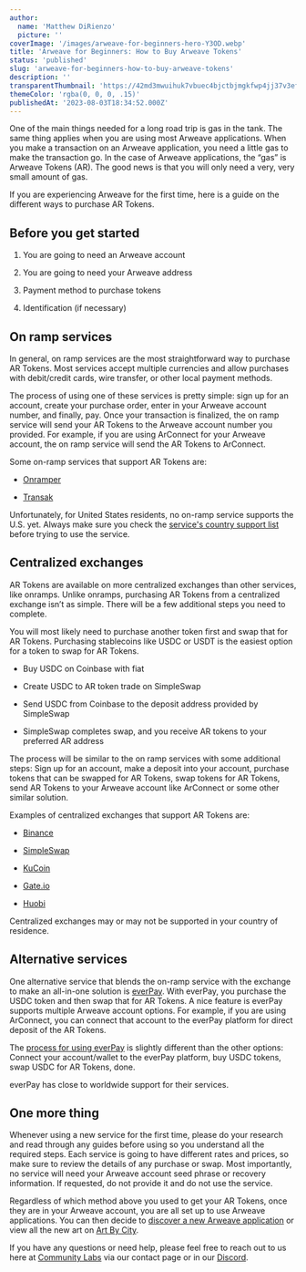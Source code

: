 ```yaml
---
author:
  name: 'Matthew DiRienzo'
  picture: ''
coverImage: '/images/arweave-for-beginners-hero-Y3OD.webp'
title: 'Arweave for Beginners: How to Buy Arweave Tokens'
status: 'published'
slug: 'arweave-for-beginners-how-to-buy-arweave-tokens'
description: ''
transparentThumbnail: 'https://42md3mwuihuk7vbuec4bjctbjmgkfwp4jj37v3efkqvkhbjdix5a.arweave.net/5pg9stRB6K_UNCC4FIphSwyi2fxKd_rshVQqo4UjRfo'
themeColor: 'rgba(0, 0, 0, .15)'
publishedAt: '2023-08-03T18:34:52.000Z'
---
```


One of the main things needed for a long road trip is gas in the tank. The same thing applies when you are using most Arweave applications. When you make a transaction on an Arweave application, you need a little gas to make the transaction go. In the case of Arweave applications, the “gas” is Arweave Tokens (AR). The good news is that you will only need a very, very small amount of gas.

If you are experiencing Arweave for the first time, here is a guide on the different ways to purchase AR Tokens.

## Before you get started

1. You are going to need an Arweave account

2. You are going to need your Arweave address

3. Payment method to purchase tokens

4. Identification (if necessary)

## On ramp services

In general, on ramp services are the most straightforward way to purchase AR Tokens. Most services accept multiple currencies and allow purchases with debit/credit cards, wire transfer, or other local payment methods.

The process of using one of these services is pretty simple: sign up for an account, create your purchase order, enter in your Arweave account number, and finally, pay. Once your transaction is finalized, the on ramp service will send your AR Tokens to the Arweave account number you provided. For example, if you are using ArConnect for your Arweave account, the on ramp service will send the AR Tokens to ArConnect.

Some on-ramp services that support AR Tokens are:

- [Onramper](https://onramper.com/try)

- [Transak](https://global.transak.com/)

Unfortunately, for United States residents, no on-ramp service supports the U.S. yet. Always make sure you check the [service's country support list](https://transak.com/global-coverage) before trying to use the service.

## Centralized exchanges

AR Tokens are available on more centralized exchanges than other services, like onramps. Unlike onramps, purchasing AR Tokens from a centralized exchange isn’t as simple. There will be a few additional steps you need to complete.

You will most likely need to purchase another token first and swap that for AR Tokens. Purchasing stablecoins like USDC or USDT is the easiest option for a token to swap for AR Tokens.

- Buy USDC on Coinbase with fiat

- Create USDC to AR token trade on SimpleSwap

- Send USDC from Coinbase to the deposit address provided by SimpleSwap

- SimpleSwap completes swap, and you receive AR tokens to your preferred AR address

The process will be similar to the on ramp services with some additional steps: Sign up for an account, make a deposit into your account, purchase tokens that can be swapped for AR Tokens, swap tokens for AR Tokens, send AR Tokens to your Arweave account like ArConnect or some other similar solution.

Examples of centralized exchanges that support AR Tokens are:

- [Binance](https://www.binance.com/en)

- [SimpleSwap](https://simpleswap.io/)

- [KuCoin](https://www.kucoin.com/)

- [Gate.io](https://www.gate.io/)

- [Huobi](https://www.huobi.com/en-us/)

Centralized exchanges may or may not be supported in your country of residence.

## Alternative services

One alternative service that blends the on-ramp service with the exchange to make an all-in-one solution is [everPay](https://everpay.io/). With everPay, you purchase the USDC token and then swap that for AR Tokens. A nice feature is everPay supports multiple Arweave account options. For example, if you are using ArConnect, you can connect that account to the everPay platform for direct deposit of the AR Tokens.

The [process for using everPay](https://everpay.zendesk.com/hc/en-us/articles/18677901470617-How-to-use-legend-to-buy-crypto-currency-) is slightly different than the other options: Connect your account/wallet to the everPay platform, buy USDC tokens, swap USDC for AR Tokens, done.

everPay has close to worldwide support for their services.

## One more thing

Whenever using a new service for the first time, please do your research and read through any guides before using so you understand all the required steps. Each service is going to have different rates and prices, so make sure to review the details of any purchase or swap. Most importantly, no service will need your Arweave account seed phrase or recovery information. If requested, do not provide it and do not use the service.

Regardless of which method above you used to get your AR Tokens, once they are in your Arweave account, you are all set up to use Arweave applications. You can then decide to [discover a new Arweave application](https://www.communitylabs.com/blog/arweave-for-beginners-getting-started) or view all the new art on [Art By City](https://artby.city/discover).

If you have any questions or need help, please feel free to reach out to us here at [Community Labs](https://www.communitylabs.com/contact-us) via our contact page or in our [Discord](https://discord.gg/UaBMt24yka).

